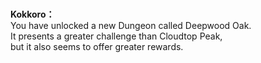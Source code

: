# 

  
**Kokkoro：**  
You have unlocked a new Dungeon called Deepwood Oak.  
It presents a greater challenge than Cloudtop Peak,  
but it also seems to offer greater rewards.  
